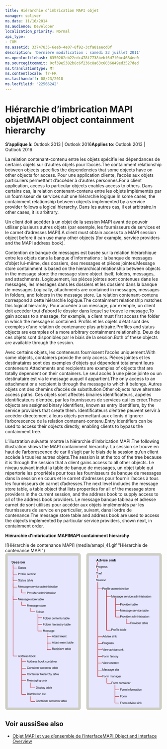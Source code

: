 ```yaml
---
title: Hiérarchie d’imbrication MAPI objet
manager: soliver
ms.date: 11/16/2014
ms.audience: Developer
localization_priority: Normal
api_type:
- COM
ms.assetid: 33747835-6eeb-4e07-8f92-3cfa81eecd0f
description: 'Derniére modification : samedi 23 juillet 2011'
ms.openlocfilehash: 6350202eb22edc478f7738bebf6d7f0bc4684ee0
ms.sourcegitcommit: 0cf39e5382b8c6f236c8a63c6036849ed3527ded
ms.translationtype: MT
ms.contentlocale: fr-FR
ms.lasthandoff: 08/23/2018
ms.locfileid: "22566242"
---
```

# <a name="mapi-object-containment-hierarchy"></a><span data-ttu-id="d8ec5-103">Hiérarchie d’imbrication MAPI objet</span><span class="sxs-lookup"><span data-stu-id="d8ec5-103">MAPI object containment hierarchy</span></span>
  
<span data-ttu-id="d8ec5-104">**S’applique à**: Outlook 2013 | Outlook 2016</span><span class="sxs-lookup"><span data-stu-id="d8ec5-104">**Applies to**: Outlook 2013 | Outlook 2016</span></span> 
  
<span data-ttu-id="d8ec5-105">La relation contenant-contenu entre les objets spécifie les dépendances de certains objets sur d’autres objets pour l’accès.</span><span class="sxs-lookup"><span data-stu-id="d8ec5-105">The containment relationship between objects specifies the dependencies that some objects have on other objects for access.</span></span> <span data-ttu-id="d8ec5-106">Pour une application cliente, l’accès aux objets particuliers permettant d’accéder à d’autres personnes.</span><span class="sxs-lookup"><span data-stu-id="d8ec5-106">For a client application, access to particular objects enables access to others.</span></span> <span data-ttu-id="d8ec5-107">Dans certains cas, la relation contenant-contenu entre les objets implémentés par un fournisseur de services suit une hiérarchie logique.</span><span class="sxs-lookup"><span data-stu-id="d8ec5-107">In some cases, the containment relationship between objects implemented by a service provider follows a logical hierarchy.</span></span> <span data-ttu-id="d8ec5-108">Dans les autres cas, il est arbitraire.</span><span class="sxs-lookup"><span data-stu-id="d8ec5-108">In other cases, it is arbitrary.</span></span> 
  
<span data-ttu-id="d8ec5-109">Un client doit accéder à un objet de la session MAPI avant de pouvoir utiliser plusieurs autres objets (par exemple, les fournisseurs de services et le carnet d’adresses MAPI).</span><span class="sxs-lookup"><span data-stu-id="d8ec5-109">A client must obtain access to a MAPI session object before it can use many other objects (for example, service providers and the MAPI address book).</span></span>
  
<span data-ttu-id="d8ec5-110">Contention de banque de messages est basée sur la relation hiérarchique entre les objets dans la banque d’informations : la banque de messages d’objet lui-même, des dossiers, des messages et pièces jointes.</span><span class="sxs-lookup"><span data-stu-id="d8ec5-110">Message store containment is based on the hierarchical relationship between objects in the message store: the message store object itself, folders, messages, and attachments.</span></span> <span data-ttu-id="d8ec5-111">Logiquement, les pièces jointes sont contenues dans les messages, les messages dans les dossiers et les dossiers dans la banque de messages.</span><span class="sxs-lookup"><span data-stu-id="d8ec5-111">Logically, attachments are contained in messages, messages in folders, and folders in the message store.</span></span> <span data-ttu-id="d8ec5-112">La relation contenant-contenu correspond à cette hiérarchie logique.</span><span class="sxs-lookup"><span data-stu-id="d8ec5-112">The containment relationship matches this logical hierarchy.</span></span> <span data-ttu-id="d8ec5-113">Pour accéder à un message, par exemple, un client doit accéder tout d’abord le dossier dans lequel se trouve le message.</span><span class="sxs-lookup"><span data-stu-id="d8ec5-113">To gain access to a message, for example, a client must first access the folder in which the message is contained.</span></span> <span data-ttu-id="d8ec5-114">Profils et les objets d’état sont des exemples d’une relation de contenance plus arbitraire.</span><span class="sxs-lookup"><span data-stu-id="d8ec5-114">Profiles and status objects are examples of a more arbitrary containment relationship.</span></span> <span data-ttu-id="d8ec5-115">Deux de ces objets sont disponibles par le biais de la session.</span><span class="sxs-lookup"><span data-stu-id="d8ec5-115">Both of these objects are available through the session.</span></span> 
  
<span data-ttu-id="d8ec5-116">Avec certains objets, les conteneurs fournissent l’accès uniquement.</span><span class="sxs-lookup"><span data-stu-id="d8ec5-116">With some objects, containers provide the only access.</span></span> <span data-ttu-id="d8ec5-117">Pièces jointes et les destinataires sont des exemples d’objets qui dépendent totalement leurs conteneurs.</span><span class="sxs-lookup"><span data-stu-id="d8ec5-117">Attachments and recipients are examples of objects that are totally dependent on their containers.</span></span> <span data-ttu-id="d8ec5-118">Le seul accès à une pièce jointe ou un destinataire est via le message auquel il appartient.</span><span class="sxs-lookup"><span data-stu-id="d8ec5-118">The only access to an attachment or a recipient is through the message to which it belongs.</span></span> <span data-ttu-id="d8ec5-119">Autres objets ont des chemins d’accès de substitution.</span><span class="sxs-lookup"><span data-stu-id="d8ec5-119">Other objects have alternate access paths.</span></span> <span data-ttu-id="d8ec5-120">Ces objets sont affectés binaires identificateurs, appelés identificateurs d’entrée, par les fournisseurs de services qui les créer.</span><span class="sxs-lookup"><span data-stu-id="d8ec5-120">These objects are assigned binary identifiers, known as entry identifiers, by the service providers that create them.</span></span> <span data-ttu-id="d8ec5-121">Identificateurs d’entrée peuvent servir à accéder directement à leurs objets permettant aux clients d’ignorer l’arborescence de la relation contenant-contenu.</span><span class="sxs-lookup"><span data-stu-id="d8ec5-121">Entry identifiers can be used to access their objects directly, enabling clients to bypass the containment tree.</span></span> 
  
<span data-ttu-id="d8ec5-122">L’illustration suivante montre la hiérarchie d’imbrication MAPI.</span><span class="sxs-lookup"><span data-stu-id="d8ec5-122">The following illustration shows the MAPI containment hierarchy.</span></span> <span data-ttu-id="d8ec5-123">La session se trouve en haut de l’arborescence de car il s’agit par le biais de la session qu’un client accède à tous les autres objets.</span><span class="sxs-lookup"><span data-stu-id="d8ec5-123">The session is at the top of the tree because it is through the session that a client gains access to all other objects.</span></span> <span data-ttu-id="d8ec5-124">Le niveau suivant inclut la table de banque de messages, un objet table qui répertorie les propriétés pour tous les fournisseurs de banque de messages dans la session en cours et le carnet d’adresses pour fournir l’accès à tous les fournisseurs de carnet d’adresses.</span><span class="sxs-lookup"><span data-stu-id="d8ec5-124">The next level includes the message store table, a table object that lists properties for all of the message store providers in the current session, and the address book to supply access to all of the address book providers.</span></span> <span data-ttu-id="d8ec5-125">Le message banque tableau et adresse carnet de sont utilisés pour accéder aux objets implémentés par les fournisseurs de service en particulier, suivant, dans l’ordre de contenance.</span><span class="sxs-lookup"><span data-stu-id="d8ec5-125">The message store table and address book are used to access the objects implemented by particular service providers, shown next, in containment order.</span></span>
  
<span data-ttu-id="d8ec5-126">**Hiérarchie d’imbrication MAPI**</span><span class="sxs-lookup"><span data-stu-id="d8ec5-126">**MAPI containment hierarchy**</span></span>
  
<span data-ttu-id="d8ec5-127">![Hiérarchie de contenance MAPI] (media/amapi_41.gif "Hiérarchie de contenance MAPI")</span><span class="sxs-lookup"><span data-stu-id="d8ec5-127">![MAPI containment hierarchy](media/amapi_41.gif "MAPI containment hierarchy")</span></span>
  
## <a name="see-also"></a><span data-ttu-id="d8ec5-128">Voir aussi</span><span class="sxs-lookup"><span data-stu-id="d8ec5-128">See also</span></span>

- [<span data-ttu-id="d8ec5-129">Objet MAPI et vue d’ensemble de l’Interface</span><span class="sxs-lookup"><span data-stu-id="d8ec5-129">MAPI Object and Interface Overview</span></span>](mapi-object-and-interface-overview.md)

